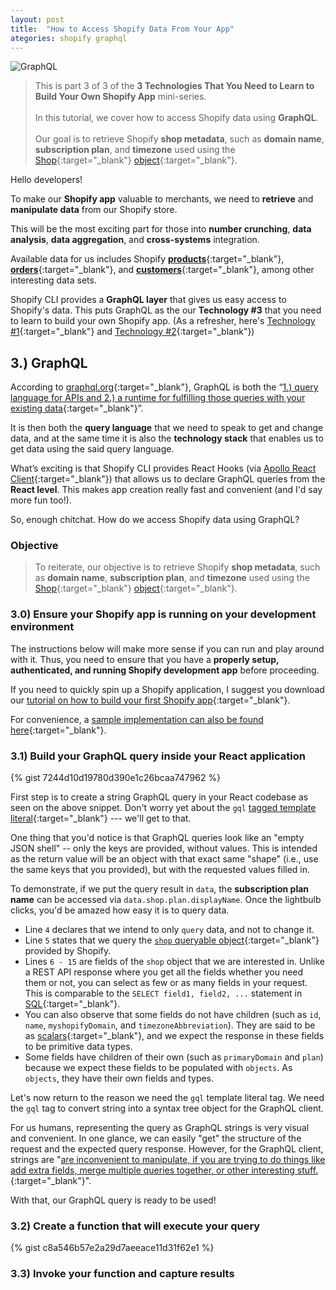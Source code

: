 ```yaml
---
layout: post
title:  "How to Access Shopify Data From Your App"
ategories: shopify graphql
---
```

![GraphQL](https://mcusercontent.com/2258b1142d581e51c131c3e0e/images/03c35c6b-ec03-4df7-88b5-64b0acc4de95.png "How to Access Shopify Data From Your App")

> This is part 3 of 3 of the **3 Technologies That You Need to Learn to Build Your Own Shopify App** mini-series. <br /><br /> In this tutorial, we cover how to access Shopify data using **GraphQL**. <br /><br/>Our goal is to retrieve Shopify **shop metadata**, such as **domain name**, **subscription plan**, and **timezone** used using the [Shop](https://shopify.dev/docs/admin-api/graphql/reference/object/shop?api[version]=2020-04){:target="_blank"} [object](https://graphql.org/learn/schema/#:~:text=Object%20types%20and%20fields,appearsIn%3A%20%5BEpisode!%5D){:target="_blank"}.

Hello developers!

To make our **Shopify app** valuable to merchants, we need to **retrieve** and **manipulate data** from our Shopify store. 

This will be the most exciting part for those into **number crunching**, **data analysis**, **data aggregation**, and **cross-systems** integration.

Available data for us includes Shopify [**products**](https://shopify.dev/docs/admin-api/graphql/reference/object/product?api[version]=2020-04){:target="_blank"}, [**orders**](https://shopify.dev/docs/admin-api/graphql/reference/object/order?api[version]=2020-04){:target="_blank"}, and [**customers**](https://shopify.dev/docs/admin-api/graphql/reference/object/customer?api[version]=2020-04){:target="_blank"}, among other interesting data sets. 

Shopify CLI provides a **GraphQL layer** that gives us easy access to Shopify's data. This puts GraphQL as the our **Technology #3** that you need to learn to build your own Shopify app. (As a refresher, here's [Technology #1](https://us8.campaign-archive.com/?u=2258b1142d581e51c131c3e0e&id=07fac8376c&fbclid=IwAR2vmbMMT-Vo3wVmW9ybGOOVW6wV2AqpBWkrIQEMnN89qAAcnLuQQtVtIAM){:target="_blank"} and [Technology #2](https://us8.campaign-archive.com/?u=2258b1142d581e51c131c3e0e&id=98b52233a7&fbclid=IwAR1fbitPm4c-oES-97uLHoQTT4B1OhNtYmu927U4XfvUf_orvjDZLITtrK4){:target="_blank"}) 

## 3.) GraphQL
According to [graphql.org](https://graphql.org){:target="_blank"}, GraphQL is both the “[1.) query language for APIs and 2.) a runtime for fulfilling those queries with your existing data](https://graphql.org){:target="_blank"}”. 

It is then both the **query language** that we need to speak to get and change data, and at the same time it is also the **technology stack** that enables us to get data using the said query language.

What’s exciting is that Shopify CLI provides React Hooks (via [Apollo React Client](https://www.apollographql.com/docs/react){:target="_blank"}) that allows us to declare GraphQL queries from the **React level**. This makes app creation really fast and convenient (and I'd say more fun too!). 

So, enough chitchat. How do we access Shopify data using GraphQL?

### Objective

> To reiterate, our objective is to retrieve Shopify **shop metadata**, such as **domain name**, **subscription plan**, and **timezone** used using the [Shop](https://shopify.dev/docs/admin-api/graphql/reference/object/shop?api[version]=2020-04){:target="_blank"} [object](https://graphql.org/learn/schema/#:~:text=Object%20types%20and%20fields,appearsIn%3A%20%5BEpisode!%5D){:target="_blank"}.


### 3.0) Ensure your Shopify app is running on your development environment

The instructions below will make more sense if you can run and play around with it. Thus, you need to ensure that you have a **properly setup, authenticated, and running Shopify development app** before proceeding.

If you need to quickly spin up a Shopify application, I suggest you download our [tutorial on how to build your first Shopify app](https://landing.klaudsol.com/shopify-app-in-20-minutes){:target="_blank"}.

For convenience, a [sample implementation can also be found here](https://github.com/klaudsol/shopify-app-under-20-minutes/blob/master/pages/index.js){:target="_blank"}.

### 3.1) Build your GraphQL query inside your React application 
{% gist 7244d10d19780d390e1c26bcaa747962 %}

First step is to create a string GraphQL query in your React codebase as seen on the above snippet. Don't worry yet about the `gql` [tagged template literal](https://wesbos.com/tagged-template-literals){:target="_blank"} --- we'll get to that.

One thing that you'd notice is that GraphQL queries look like an "empty JSON shell" -- only the keys are provided, without values. This is intended as the return value will be an object with that exact same "shape" (i.e., use the same keys that you provided), but with the requested values filled in. 

To demonstrate, if we put the query result in `data`, the **subscription plan name** can be accessed via `data.shop.plan.displayName`. Once the lightbulb clicks, you'd be amazed how easy it is to query data.

* Line `4` declares that we intend to only `query` data, and not to change it. 
* Line `5` states that we query the [`shop` queryable object](https://shopify.dev/docs/admin-api/graphql/reference/object/shop?api[version]=2020-04){:target="_blank"} provided by Shopify.
* Lines `6 - 15` are fields of the `shop` object that we are interested in. Unlike a REST API response where you get all the fields whether you need them or not,  you can select as few or as many fields in your request. This is comparable to the `SELECT field1, field2, ...` statement in [SQL](https://en.wikipedia.org/wiki/SQL){:target="_blank"}. 
* You can also observe that some fields do not have children (such as `id`, `name`, `myshopifyDomain`, and `timezoneAbbreviation`). They are said to be as [scalars](https://shopify.dev/docs/admin-api/graphql/reference/scalar?api[version]=2020-04){:target="_blank"}, and we expect the response in these fields to be primitive data types.
* Some fields have children of their own (such as `primaryDomain` and `plan`) because we expect these fields to be populated with `objects`. As `objects`, they have their own fields and types. 

Let's now return to the reason we need the `gql` template literal tag. We need the `gql` tag to convert string into a syntax tree object for the GraphQL client. 

For us humans, representing the query as GraphQL strings is very visual and convenient. In one glance, we can easily "get" the structure of the request and the expected query response. However, for the GraphQL client, strings are "[are inconvenient to manipulate, if you are trying to do things like add extra fields, merge multiple queries together, or other interesting stuff.](https://www.npmjs.com/package/graphql-tag){:target="_blank"}". 

With that, our GraphQL query is ready to be used!

### 3.2) Create a function that will execute your query
{% gist c8a546b57e2a29d7aeeace11d31f62e1 %}
### 3.3) Invoke your function and capture results


